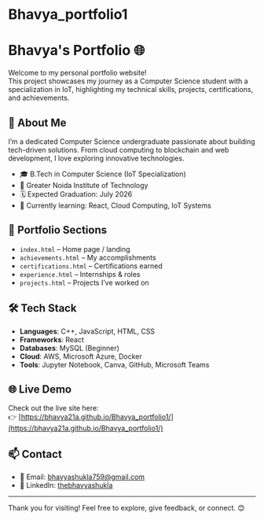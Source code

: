 # Bhavya_portfolio1
# Bhavya's Portfolio 🌐

Welcome to my personal portfolio website!  
This project showcases my journey as a Computer Science student with a specialization in IoT, highlighting my technical skills, projects, certifications, and achievements.

## 🚀 About Me
I’m a dedicated Computer Science undergraduate passionate about building tech-driven solutions. From cloud computing to blockchain and web development, I love exploring innovative technologies.

- 🎓 B.Tech in Computer Science (IoT Specialization)
- 📍 Greater Noida Institute of Technology
- 🗓️ Expected Graduation: July 2026
- 🌱 Currently learning: React, Cloud Computing, IoT Systems

## 💼 Portfolio Sections
- `index.html` – Home page / landing
- `achievements.html` – My accomplishments
- `certifications.html` – Certifications earned
- `experience.html` – Internships & roles
- `projects.html` – Projects I’ve worked on

## 🛠️ Tech Stack
- **Languages**: C++, JavaScript, HTML, CSS  
- **Frameworks**: React  
- **Databases**: MySQL (Beginner)  
- **Cloud**: AWS, Microsoft Azure, Docker  
- **Tools**: Jupyter Notebook, Canva, GitHub, Microsoft Teams

## 🌐 Live Demo
Check out the live site here:  
👉 [https://bhavya21a.github.io/Bhavya_portfolio1/](https://bhavya21a.github.io/Bhavya_portfolio1/)

## 📫 Contact
- 📧 Email: bhavyashukla759@gmail.com  
- 💼 LinkedIn: [thebhavyashukla](https://www.linkedin.com/in/thebhavyashukla/)

---

Thank you for visiting! Feel free to explore, give feedback, or connect. 😊

